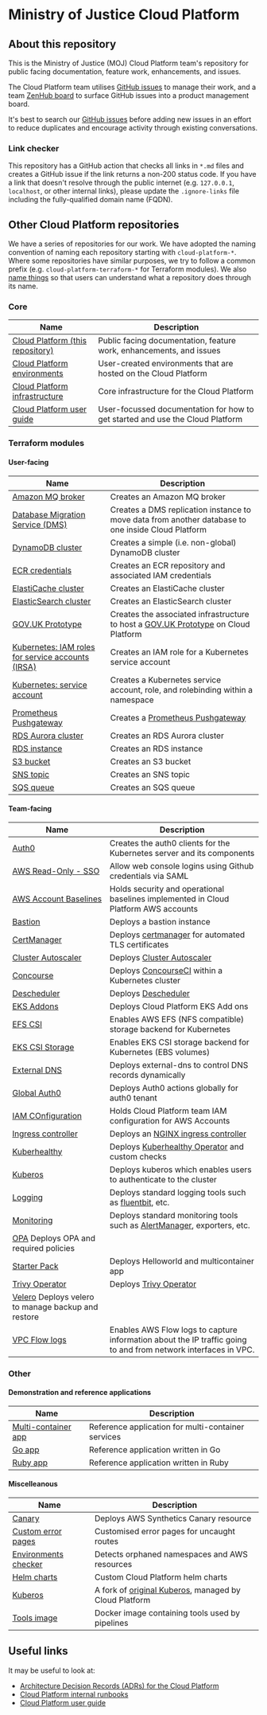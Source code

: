 # Ministry of Justice Cloud Platform

## About this repository

This is the Ministry of Justice (MOJ) Cloud Platform team's repository for public facing documentation, feature work, enhancements, and issues.

The Cloud Platform team utilises [GitHub issues](https://github.com/ministryofjustice/cloud-platform/issues) to manage their work, and a team [ZenHub board](https://app.zenhub.com/workspaces/cloud-platform-team-5ccb0b8a81f66118c983c189/board) to surface GitHub issues into a product management board.

It's best to search our [GitHub issues](https://github.com/ministryofjustice/cloud-platform/issues) before adding new issues in an effort to reduce duplicates and encourage activity through existing conversations.

### Link checker

This repository has a GitHub action that checks all links in `*.md` files and creates a GitHub issue if the link returns a non-200 status code. If you have a link that doesn't resolve through the public internet (e.g. `127.0.0.1`, `localhost`, or other internal links), please update the `.ignore-links` file including the fully-qualified domain name (FQDN).

## Other Cloud Platform repositories

We have a series of repositories for our work. We have adopted the naming convention of naming each repository starting with `cloud-platform-*`. Where some repositories have similar purposes, we try to follow a common prefix (e.g. `cloud-platform-terraform-*` for Terraform modules). We also [name things](https://technical-guidance.service.justice.gov.uk/documentation/standards/naming-things.html#naming-things) so that users can understand what a repository does through its name.

### Core

| Name                                                                                                | Description                                                                   |
| --------------------------------------------------------------------------------------------------- | ----------------------------------------------------------------------------- |
| [Cloud Platform (this repository)](https://github.com/ministryofjustice/cloud-platform)             | Public facing documentation, feature work, enhancements, and issues           |
| [Cloud Platform environments](https://github.com/ministryofjustice/cloud-platform-environments)     | User-created environments that are hosted on the Cloud Platform               |
| [Cloud Platform infrastructure](https://github.com/ministryofjustice/cloud-platform-infrastructure) | Core infrastructure for the Cloud Platform                                    |
| [Cloud Platform user guide](https://github.com/ministryofjustice/cloud-platform-user-guide)         | User-focussed documentation for how to get started and use the Cloud Platform |

### Terraform modules

#### User-facing

| Name                                                                                                                    | Description                                                                                                                          |
| ----------------------------------------------------------------------------------------------------------------------- | ------------------------------------------------------------------------------------------------------------------------------------ |
| [Amazon MQ broker](https://github.com/ministryofjustice/cloud-platform-terraform-amq-broker)                            | Creates an Amazon MQ broker                                                                                                          |
| [Database Migration Service (DMS)](https://github.com/ministryofjustice/cloud-platform-terraform-dms)                   | Creates a DMS replication instance to move data from another database to one inside Cloud Platform                                   |
| [DynamoDB cluster](https://github.com/ministryofjustice/cloud-platform-terraform-dynamodb-cluster)                      | Creates a simple (i.e. non-global) DynamoDB cluster                                                                                  |
| [ECR credentials](https://github.com/ministryofjustice/cloud-platform-terraform-ecr-credentials)                        | Creates an ECR repository and associated IAM credentials                                                                             |
| [ElastiCache cluster](https://github.com/ministryofjustice/cloud-platform-terraform-elasticache-cluster)                | Creates an ElastiCache cluster                                                                                                       |
| [ElasticSearch cluster](https://github.com/ministryofjustice/cloud-platform-terraform-elasticsearch)                    | Creates an ElasticSearch cluster                                                                                                     |
| [GOV.UK Prototype](https://github.com/ministryofjustice/cloud-platform-terraform-github-prototype)                      | Creates the associated infrastructure to host a [GOV.UK Prototype](https://govuk-prototype-kit.herokuapp.com/docs) on Cloud Platform |
| [Kubernetes: IAM roles for service accounts (IRSA)](https://github.com/ministryofjustice/cloud-platform-terraform-irsa) | Creates an IAM role for a Kubernetes service account                                                                                 |
| [Kubernetes: service account](https://github.com/ministryofjustice/cloud-platform-terraform-serviceaccount)             | Creates a Kubernetes service account, role, and rolebinding within a namespace                                                       |
| [Prometheus Pushgateway](https://github.com/ministryofjustice/cloud-platform-terraform-pushgateway)                     | Creates a [Prometheus Pushgateway](https://prometheus.io/docs/instrumenting/pushing/)                                                |
| [RDS Aurora cluster](https://github.com/ministryofjustice/cloud-platform-terraform-rds-aurora)                          | Creates an RDS Aurora cluster                                                                                                        |
| [RDS instance](https://github.com/ministryofjustice/cloud-platform-terraform-rds-instance)                              | Creates an RDS instance                                                                                                              |
| [S3 bucket](https://github.com/ministryofjustice/cloud-platform-terraform-s3-bucket)                                    | Creates an S3 bucket                                                                                                                 |
| [SNS topic](https://github.com/ministryofjustice/cloud-platform-terraform-sns-topic)                                    | Creates an SNS topic                                                                                                                 |
| [SQS queue](https://github.com/ministryofjustice/cloud-platform-terraform-sqs)                                          | Creates an SQS queue                                                                                                                 |

#### Team-facing

| Name                                                                                                   | Description                                                                                                                         |
| ------------------------------------------------------------------------------------------------------ | ----------------------------------------------------------------------------------------------------------------------------------- |
| [Auth0](https://github.com/ministryofjustice/cloud-platform-terraform-auth0)                          | Creates the auth0 clients for the Kubernetes server and its components    |
| [AWS Read-Only - SSO](https://github.com/ministryofjustice/cloud-platform-terraform-aws-sso)                          | Allow web console logins using Github credentials via SAML |
| [AWS Account Baselines](https://github.com/ministryofjustice/cloud-platform-terraform-awsaccounts-baselines)  | Holds security and operational baselines implemented in Cloud Platform AWS accounts   |
| [Bastion](https://github.com/ministryofjustice/cloud-platform-terraform-bastion)                       | Deploys a bastion instance                                                                                                          |
| [CertManager](https://github.com/ministryofjustice/cloud-platform-terraform-certmanager)               | Deploys [certmanager](https://cert-manager.io/docs/installation/) for automated TLS certificates                                    |
| [Cluster Autoscaler](https://github.com/ministryofjustice/cloud-platform-terraform-cluster-autoscaler)    | Deploys [Cluster Autoscaler](https://github.com/kubernetes/autoscaler/tree/master/cluster-autoscaler)     |
| [Concourse](https://github.com/ministryofjustice/cloud-platform-terraform-concourse)                   | Deploys [ConcourseCI](https://concourse-ci.org/) within a Kubernetes cluster                                                        |    
| [Descheduler](https://github.com/ministryofjustice/cloud-platform-terraform-descheduler)  | Deploys [Descheduler](https://github.com/kubernetes-sigs/descheduler#descheduler-for-kubernetes)  |
| [EKS Addons](https://github.com/ministryofjustice/cloud-platform-terraform-eks-add-ons)   | Deploys Cloud Platform EKS Add ons    |
| [EFS CSI](https://github.com/ministryofjustice/cloud-platform-terraform-efs-csi)  | Enables AWS EFS (NFS compatible) storage backend for Kubernetes   |
| [EKS CSI Storage](https://github.com/ministryofjustice/cloud-platform-terraform-eks-csi)  |   Enables EKS CSI storage backend for Kubernetes (EBS volumes)    |
| [External DNS](https://github.com/ministryofjustice/cloud-platform-terraform-external-dns)    | Deploys external-dns to control DNS records dynamically |
| [Global Auth0](https://github.com/ministryofjustice/cloud-platform-terraform-global-resources-auth0)                | Deploys Auth0 actions globally for auth0 tenant  |
| [IAM COnfiguration](https://github.com/ministryofjustice/cloud-platform-terraform-awsaccounts-iam)    | Holds Cloud Platform team IAM configuration for AWS Accounts  |
| [Ingress controller](https://github.com/ministryofjustice/cloud-platform-terraform-ingress-controller) | Deploys an [NGINX ingress controller](https://github.com/kubernetes/ingress-nginx)                                                  |
| [Kuberhealthy](https://github.com/ministryofjustice/cloud-platform-terraform-kuberhealthy)    | Deploys [Kuberhealthy Operator](https://github.com/kuberhealthy/kuberhealthy) and custom checks   |
| [Kuberos](https://github.com/ministryofjustice/cloud-platform-terraform-kuberos)  | Deploys kuberos which enables users to authenticate to the cluster    |
| [Logging](https://github.com/ministryofjustice/cloud-platform-terraform-logging)                       | Deploys standard logging tools such as [fluentbit](https://fluentbit.io/), etc.                                                     |
| [Monitoring](https://github.com/ministryofjustice/cloud-platform-terraform-monitoring)                 | Deploys standard monitoring tools such as [AlertManager](https://prometheus.io/docs/alerting/latest/alertmanager/), exporters, etc. |
| [OPA](https://github.com/ministryofjustice/cloud-platform-terraform-opa)  Deploys OPA and required policies   |
| [Starter Pack](https://github.com/ministryofjustice/cloud-platform-terraform-starter-pack) | Deploys Helloworld and multicontainer app    |
| [Trivy Operator](https://github.com/ministryofjustice/cloud-platform-terraform-trivy-operator)        | Deploys [Trivy Operator](https://aquasecurity.github.io/trivy-operator/v0.1.5/operator/installation/helm/)  |
| [Velero](https://github.com/ministryofjustice/cloud-platform-terraform-velero)    Deploys velero to manage backup and restore |
| [VPC Flow logs](https://github.com/ministryofjustice/cloud-platform-terraform-flow-logs)  | Enables AWS Flow logs to capture information about the IP traffic going to and from network interfaces in VPC.    |


### Other

#### Demonstration and reference applications

| Name                                                                                                | Description                                        |
| --------------------------------------------------------------------------------------------------- | -------------------------------------------------- |
| [Multi-container app](https://github.com/ministryofjustice/cloud-platform-multi-container-demo-app) | Reference application for multi-container services |
| [Go app](https://github.com/ministryofjustice/cloud-platform-reference-app)                         | Reference application written in Go                |
| [Ruby app](https://github.com/ministryofjustice/cloud-platform-helloworld-ruby-app)                 | Reference application written in Ruby              |

#### Miscelleanous

| Name                                                                                             | Description                                                                              |
| ------------------------------------------------------------------------------------------------ | ---------------------------------------------------------------------------------------- |
| [Canary](https://github.com/ministryofjustice/cloud-platform-terraform-canary)    | Deploys AWS Synthetics Canary resource    |
| [Custom error pages](https://github.com/ministryofjustice/cloud-platform-custom-error-pages)     | Customised error pages for uncaught routes                                               |
| [Environments checker](https://github.com/ministryofjustice/cloud-platform-environments-checker) | Detects orphaned namespaces and AWS resources                                            |
| [Helm charts](https://github.com/ministryofjustice/cloud-platform-helm-charts)                   | Custom Cloud Platform helm charts                                                        |
| [Kuberos](https://github.com/ministryofjustice/cloud-platform-kuberos)                           | A fork of [original Kuberos](https://github.com/negz/kuberos), managed by Cloud Platform |
| [Tools image](https://github.com/ministryofjustice/cloud-platform-tools-image)                   | Docker image containing tools used by pipelines                                          |

## Useful links

It may be useful to look at:

- [Architecture Decision Records (ADRs) for the Cloud Platform](architecture-decision-record)
- [Cloud Platform internal runbooks](https://runbooks.cloud-platform.service.justice.gov.uk)
- [Cloud Platform user guide](https://user-guide.cloud-platform.service.justice.gov.uk)
